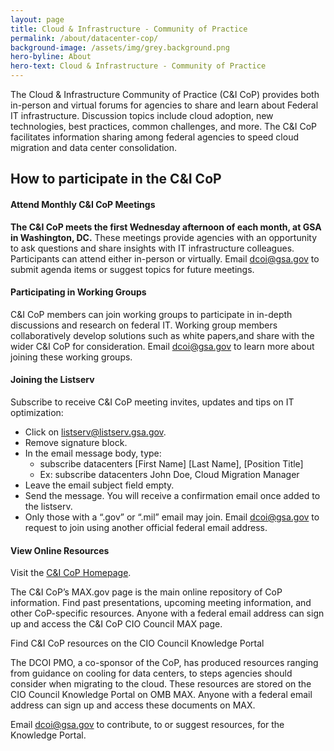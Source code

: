 ```yaml
---
layout: page
title: Cloud & Infrastructure - Community of Practice
permalink: /about/datacenter-cop/
background-image: /assets/img/grey.background.png
hero-byline: About
hero-text: Cloud & Infrastructure - Community of Practice
---
```

The Cloud & Infrastructure Community of Practice (C&I CoP) provides both in-person and virtual forums for agencies to share and learn about Federal IT infrastructure. Discussion topics include cloud adoption, new technologies, best practices, common challenges, and more. The C&I CoP facilitates information sharing among federal agencies to speed cloud migration and data center consolidation.

## How to participate in the C&I CoP
#### Attend Monthly C&I CoP Meetings
**The C&I CoP meets the first Wednesday afternoon of each month, at GSA in Washington, DC.** These meetings provide agencies with an opportunity to ask questions and share insights with IT infrastructure colleagues. Participants can attend either in-person or virtually. Email [dcoi@gsa.gov](mailto:dcoi@gsa.gov) to submit agenda items or suggest topics for future meetings.

#### Participating in Working Groups
C&I CoP members can join working groups to participate in in-depth discussions and research on federal IT. Working group members collaboratively develop solutions such as white papers,and share with the wider C&I CoP for consideration. Email [dcoi@gsa.gov](mailto:dcoi@gsa.gov) to learn more about joining these working groups.

#### Joining the Listserv
Subscribe to receive C&I CoP meeting invites, updates and tips on IT optimization:
* Click on listserv@listserv.gsa.gov.
* Remove signature block.
* In the email message body, type:
  * subscribe datacenters [First Name] [Last Name], [Position Title]
  * Ex: subscribe datacenters John Doe, Cloud Migration Manager
* Leave the email subject field empty.
* Send the message. You will receive a confirmation email once added to the listserv.
* Only those with a “.gov” or “.mil” email may join. Email [dcoi@gsa.gov](mailto:dcoi@gsa.gov) to request to join using another official federal email address.

#### View Online Resources
Visit the [C&I CoP Homepage](https://community.max.gov/display/Egov/CIO+Council+Data+Center+Optimization+Initiative+Community+of+Practice).

The C&I CoP’s MAX.gov page is the main online repository of CoP information. Find past presentations, upcoming meeting information, and other CoP-specific resources. Anyone with a federal email address can sign up and access the C&I CoP CIO Council MAX page.

Find C&I CoP resources on the CIO Council Knowledge Portal

The DCOI PMO, a co-sponsor of the CoP, has produced resources ranging from guidance on cooling for data centers, to steps agencies should consider when migrating to the cloud. These resources are stored on the CIO Council Knowledge Portal on OMB MAX. Anyone with a federal email address can sign up and access these documents on MAX.

Email [dcoi@gsa.gov](mailto:dcoi@gsa.gov) to contribute, to or suggest resources, for the Knowledge Portal.
